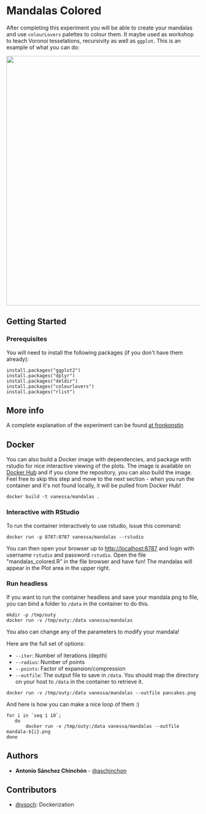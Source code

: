 # Mandalas Colored

After completing this experiment you will be able to create your mandalas and use `colourLovers` palettes to colour them. It maybe used as workshop to teach Voronoi tesselations, recursivity as well as `ggplot`. This is an example of what you can do:

<img src="https://fronkonstin.com/wp-content/uploads/2018/03/IMG24.png" height="650" width="650" align="middle">


## Getting Started

### Prerequisites

You will need to install the following packages (if you don't have them already):

```
install.packages("ggplot2")
install.packages("dplyr")
install.packages("deldir")
install.packages("colourlovers")
install.packages("rlist")
```

## More info

A complete explanation of the experiment can be found [at fronkonstin](https://fronkonstin.com/2018/03/11/mandalas-colored/)


## Docker
You can also build a Docker image with dependencies, and package with rstudio for
nice interactive viewing of the plots. The image is available on [Docker Hub](https://hub.docker.com/r/vanessa/mandalas/) 
and if you clone the repository, you can also build the image. Feel free to skip this step and move to the next
section - when you run the container and it's not found locally, it will be pulled from Docker Hub!

```
docker build -t vanessa/mandalas .
```

### Interactive with RStudio
To run the container interactively to use rstudio, issue this command:

```
docker run -p 8787:8787 vanessa/mandalas --rstudio
```

You can then open your browser up to [http://localhost:8787](http://localhost:8787) and login with username `rstudio` and password `rstudio`. Open the file "mandalas_colored.R" in the file browser and have fun! The mandalas will appear in the Plot area in the upper right.


### Run headless
If you want to run the container headless and save your mandala png to file, you can bind a folder to `/data`
in the container to do this.

```
mkdir -p /tmp/outy
docker run -v /tmp/outy:/data vanessa/mandalas
```
You also can change any of the parameters to modify your mandala! 

Here are the full set of options:

 - `--iter`: Number of iterations (depth)
 - `--radius`: Number of points
 - `--points`: Factor of expansion/compression
 - `--outfile`: The output file to save in `/data`. You should map the directory on your host to `/data` in the container to retrieve it.

```
docker run -v /tmp/outy:/data vanessa/mandalas --outfile pancakes.png
```

And here is how you can make a nice loop of them :)

```
for i in `seq 1 10`;
   do
       docker run -v /tmp/outy:/data vanessa/mandalas --outfile mandala-${i}.png
done 
```


## Authors

* **Antonio Sánchez Chinchón** - [@aschinchon](https://twitter.com/aschinchon)


## Contributors

 - [@vsoch](https://twitter.com/vsoch): Dockerization
